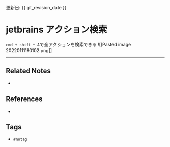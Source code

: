 更新日: {{ git_revision_date }}

# jetbrains アクション検索
`cmd + shift + A`で全アクションを検索できる
![[Pasted image 20220111180102.png]]


---
## Related Notes
- 

## References
- 

## Tags
- `#notag`